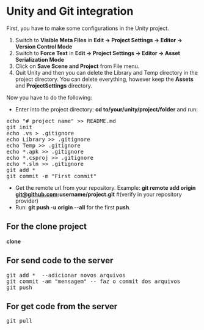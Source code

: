# Unity and Git integration

First, you have to make some configurations in the Unity project.

1. Switch to **Visible Meta Files** in **Edit → Project Settings → Editor → Version Control Mode**
2. Switch to **Force Text** in **Edit → Project Settings → Editor → Asset Serialization Mode**
3. Click on **Save Scene and Project** from File menu.
4. Quit Unity and then you can delete the Library and Temp directory in the project directory. You can delete everything, however keep the **Assets** and **ProjectSettings** directory.

Now you have to do the following:

* Enter into the project directory: **cd to/your/unity/project/folder** and run: 
<pre>
echo "# project name" >> README.md
git init
echo .vs > .gitignore
echo Library >> .gitignore
echo Temp >> .gitignore
echo *.apk >> .gitignore
echo *.csproj >> .gitignore
echo *.sln >> .gitignore
git add *
git commit -m "First commit"
</pre>

* Get the remote url from your repository. Example: **git remote add origin git@github.com:username/project.git** #(verify in your repository provider)
* Run: **git push -u origin --all** for the first **push**.

## For the clone project

**clone <put the url here>**

## For send code to the server
<pre>
git add *  --adicionar novos arquivos
git commit -am "mensagem" -- faz o commit dos arquivos
git push
</pre>

## For get code from the server
<pre>
git pull
</pre>
